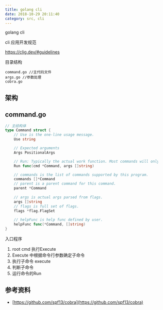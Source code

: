 ```yaml
---
title: golang cli
date: 2018-10-29 20:11:40
category: src, cli
---
```


golang cli

cli 应用开发规范

https://clig.dev/#guidelines

目录结构

```
command.go //主代码文件
args.go //参数处理
cobra.go
```

## 架构



## command.go

```go
// 主结构体
type Command struct {
	// Use is the one-line usage message.
	Use string

	// Expected arguments
	Args PositionalArgs

	// Run: Typically the actual work function. Most commands will only implement this.
	Run func(cmd *Command, args []string)

	// commands is the list of commands supported by this program.
	commands []*Command
	// parent is a parent command for this command.
	parent *Command
	
	// args is actual args parsed from flags.
	args []string
	// flags is full set of flags.
	flags *flag.FlagSet
	
	// helpFunc is help func defined by user.
	helpFunc func(*Command, []string)
}
```


入口程序

1. root cmd 执行Execute
2. Execute 中根据命令行参数确定子命令
3. 执行子命令 execute
4. 判断子命令
5. 运行命令的Run


## 参考资料

- [https://github.com/spf13/cobra](https://github.com/spf13/cobra)